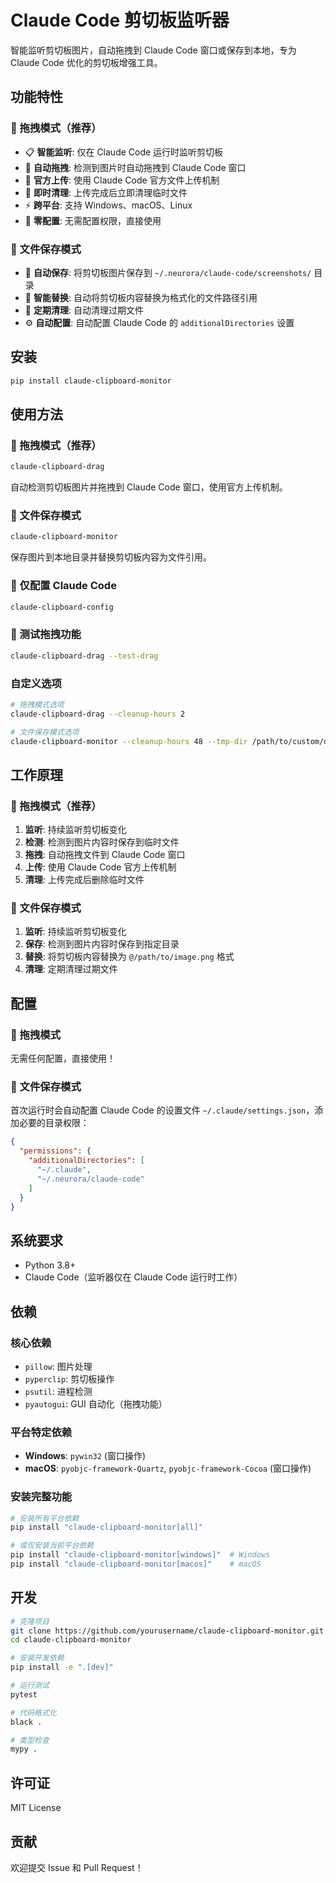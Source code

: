 # Claude Code 剪切板监听器

智能监听剪切板图片，自动拖拽到 Claude Code 窗口或保存到本地，专为 Claude Code 优化的剪切板增强工具。

## 功能特性

### 🎯 拖拽模式（推荐）
- 📋 **智能监听**: 仅在 Claude Code 运行时监听剪切板
- 🎯 **自动拖拽**: 检测到图片时自动拖拽到 Claude Code 窗口
- 🔄 **官方上传**: 使用 Claude Code 官方文件上传机制
- 🧹 **即时清理**: 上传完成后立即清理临时文件
- ⚡ **跨平台**: 支持 Windows、macOS、Linux
- 🎯 **零配置**: 无需配置权限，直接使用

### 📁 文件保存模式
- 💾 **自动保存**: 将剪切板图片保存到 `~/.neurora/claude-code/screenshots/` 目录
- 🔄 **智能替换**: 自动将剪切板内容替换为格式化的文件路径引用
- 🧹 **定期清理**: 自动清理过期文件
- ⚙️ **自动配置**: 自动配置 Claude Code 的 `additionalDirectories` 设置

## 安装

```bash
pip install claude-clipboard-monitor
```

## 使用方法

### 🎯 拖拽模式（推荐）

```bash
claude-clipboard-drag
```

自动检测剪切板图片并拖拽到 Claude Code 窗口，使用官方上传机制。

### 📁 文件保存模式

```bash
claude-clipboard-monitor
```

保存图片到本地目录并替换剪切板内容为文件引用。

### 🔧 仅配置 Claude Code

```bash
claude-clipboard-config
```

### 🧪 测试拖拽功能

```bash
claude-clipboard-drag --test-drag
```

### 自定义选项

```bash
# 拖拽模式选项
claude-clipboard-drag --cleanup-hours 2

# 文件保存模式选项  
claude-clipboard-monitor --cleanup-hours 48 --tmp-dir /path/to/custom/dir
```

## 工作原理

### 🎯 拖拽模式（推荐）
1. **监听**: 持续监听剪切板变化
2. **检测**: 检测到图片内容时保存到临时文件
3. **拖拽**: 自动拖拽文件到 Claude Code 窗口
4. **上传**: 使用 Claude Code 官方上传机制
5. **清理**: 上传完成后删除临时文件

### 📁 文件保存模式
1. **监听**: 持续监听剪切板变化
2. **保存**: 检测到图片内容时保存到指定目录
3. **替换**: 将剪切板内容替换为 ` @/path/to/image.png ` 格式
4. **清理**: 定期清理过期文件

## 配置

### 🎯 拖拽模式
无需任何配置，直接使用！

### 📁 文件保存模式
首次运行时会自动配置 Claude Code 的设置文件 `~/.claude/settings.json`，添加必要的目录权限：

```json
{
  "permissions": {
    "additionalDirectories": [
      "~/.claude",
      "~/.neurora/claude-code"
    ]
  }
}
```

## 系统要求

- Python 3.8+
- Claude Code（监听器仅在 Claude Code 运行时工作）

## 依赖

### 核心依赖
- `pillow`: 图片处理
- `pyperclip`: 剪切板操作  
- `psutil`: 进程检测
- `pyautogui`: GUI 自动化（拖拽功能）

### 平台特定依赖
- **Windows**: `pywin32` (窗口操作)
- **macOS**: `pyobjc-framework-Quartz`, `pyobjc-framework-Cocoa` (窗口操作)

### 安装完整功能
```bash
# 安装所有平台依赖
pip install "claude-clipboard-monitor[all]"

# 或仅安装当前平台依赖
pip install "claude-clipboard-monitor[windows]"  # Windows
pip install "claude-clipboard-monitor[macos]"    # macOS
```

## 开发

```bash
# 克隆项目
git clone https://github.com/yourusername/claude-clipboard-monitor.git
cd claude-clipboard-monitor

# 安装开发依赖
pip install -e ".[dev]"

# 运行测试
pytest

# 代码格式化
black .

# 类型检查
mypy .
```

## 许可证

MIT License

## 贡献

欢迎提交 Issue 和 Pull Request！